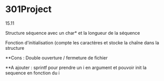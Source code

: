 # 301Project

15.11

Structure séquence avec un char* et la longueur de la séquence

Fonction d'initialisation (compte les caractères et stocke la chaîne dans la structure

**Cons :
Double ouverture / fermeture de fichier

**A ajouter : 
sprintf pour prendre un i en argument et pouvoir init la sequence en fonction du i
 
